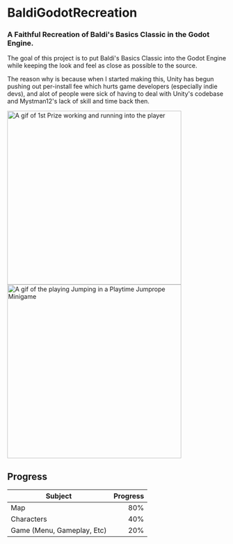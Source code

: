 # BaldiGodotRecreation

### A Faithful Recreation of Baldi's Basics Classic in the Godot Engine.

The goal of this project is to put Baldi's Basics Classic into the Godot Engine while keeping the look and feel as close as possible to the source.

The reason why is because when I started making this, Unity has begun pushing out per-install fee which hurts game developers (especially indie devs), and alot of people were sick of having to deal with Unity's codebase and Mystman12's lack of skill and time back then.

<img src="https://cdn.discordapp.com/attachments/1320199305792983050/1394663726619168850/FirstFuckingPrize.gif?ex=6878f2d0&is=6877a150&hm=e95edf9a627e041ecadc2f3e2706e9805b7d0f12c2c31d1fae4dceb03f3e5fed&" alt="A gif of 1st Prize working and running into the player" width=400px>

<img src="https://cdn.discordapp.com/attachments/1084978997030568099/1395212300255887421/Animation.webp?ex=6879a036&is=68784eb6&hm=1d4d8b907550b224c186ac55aee7645ea3fad18af2628dee37d76769c2a84b7d&" alt="A gif of the playing Jumping in a Playtime Jumprope Minigame" width=400px>

## Progress
Subject | Progress
--- | ---:
Map | 80%
Characters | 40%
Game (Menu, Gameplay, Etc) | 20%
